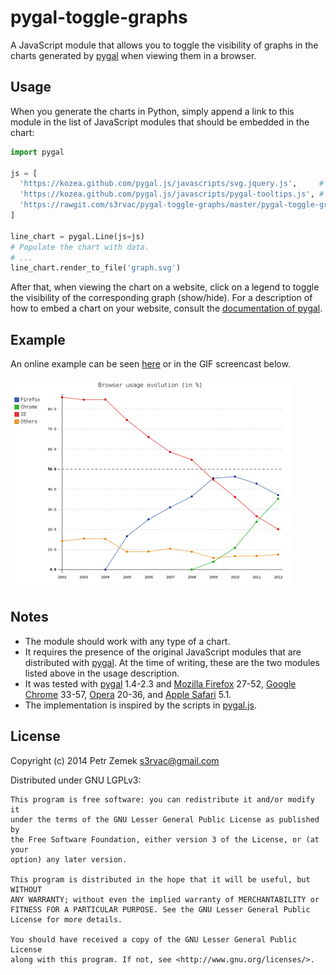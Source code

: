 pygal-toggle-graphs
===================

A JavaScript module that allows you to toggle the visibility of graphs in the
charts generated by [pygal](https://github.com/Kozea/pygal) when viewing them in
a browser.

Usage
-----

When you generate the charts in Python, simply append a link to this module in
the list of JavaScript modules that should be embedded in the chart:
```python
import pygal

js = [
  'https://kozea.github.com/pygal.js/javascripts/svg.jquery.js',     # Original
  'https://kozea.github.com/pygal.js/javascripts/pygal-tooltips.js', # Original
  'https://rawgit.com/s3rvac/pygal-toggle-graphs/master/pygal-toggle-graphs.js'
]

line_chart = pygal.Line(js=js)
# Populate the chart with data.
# ...
line_chart.render_to_file('graph.svg')
```
After that, when viewing the chart on a website, click on a legend to toggle
the visibility of the corresponding graph (show/hide). For a description of how
to embed a chart on your website, consult the [documentation of
pygal](http://pygal.org/documentation/).

Example
-------

An online example can be seen
[here](https://projects.petrzemek.net/pygal-toggle-graphs/) or in the GIF
screencast below.

[![Screencast](example/screencast.gif)](example/screencast.gif)

Notes
-----

* The module should work with any type of a chart.
* It requires the presence of the original JavaScript modules that are
  distributed with [pygal](https://github.com/Kozea/pygal). At the time of
  writing, these are the two modules listed above in the usage description.
* It was tested with [pygal](https://github.com/Kozea/pygal) 1.4-2.3 and
  [Mozilla Firefox](https://www.mozilla.org/en/firefox/) 27-52,
  [Google Chrome](https://www.google.com/intl/en/chrome/browser/) 33-57,
  [Opera](https://www.opera.com) 20-36, and
  [Apple Safari](https://www.apple.com/safari/) 5.1.
* The implementation is inspired by the scripts in
  [pygal.js](https://github.com/Kozea/pygal.js/).

License
-------

Copyright (c) 2014 Petr Zemek <s3rvac@gmail.com>

Distributed under GNU LGPLv3:

    This program is free software: you can redistribute it and/or modify it
    under the terms of the GNU Lesser General Public License as published by
    the Free Software Foundation, either version 3 of the License, or (at your
    option) any later version.

    This program is distributed in the hope that it will be useful, but WITHOUT
    ANY WARRANTY; without even the implied warranty of MERCHANTABILITY or
    FITNESS FOR A PARTICULAR PURPOSE. See the GNU Lesser General Public
    License for more details.

    You should have received a copy of the GNU Lesser General Public License
    along with this program. If not, see <http://www.gnu.org/licenses/>.
